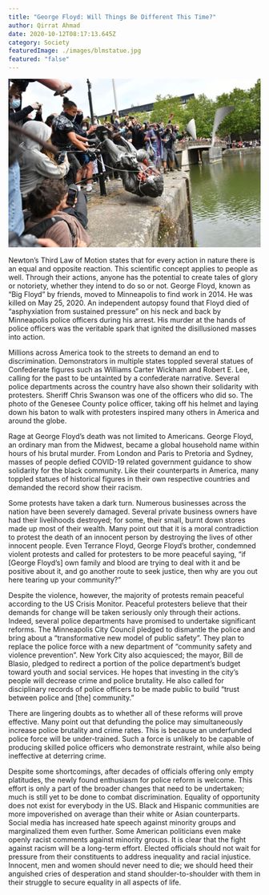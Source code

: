 ```yaml
---
title: "George Floyd: Will Things Be Different This Time?"
author: Qirrat Ahmad
date: 2020-10-12T08:17:13.645Z
category: Society
featuredImage: ./images/blmstatue.jpg
featured: "false"
---
```

![blm statue](images/blmstatue.jpg)

Newton’s Third Law of Motion states that for every action in nature there is an equal and opposite reaction. This scientific concept applies to people as well. Through their actions, anyone has the potential to create tales of glory or notoriety, whether they intend to do so or not. George Floyd, known as “Big Floyd” by friends, moved to Minneapolis to find work in 2014. He was killed on May 25, 2020. An independent autopsy found that Floyd died of “asphyxiation from sustained pressure” on his neck and back by Minneapolis police officers during his arrest. His murder at the hands of police officers was the veritable spark that ignited the disillusioned masses into action.

Millions across America took to the streets to demand an end to discrimination. Demonstrators in multiple states toppled several statues of Confederate figures such as Williams Carter Wickham and Robert E. Lee, calling for the past to be untainted by a confederate narrative. Several police departments across the country have also shown their solidarity with protesters. Sheriff Chris Swanson was one of the officers who did so. The photo of the Genesee County police officer, taking off his helmet and laying down his baton to walk with protesters inspired many others in America and around the globe.

Rage at George Floyd’s death was not limited to Americans. George Floyd, an ordinary man from the Midwest, became a global household name within hours of his brutal murder. From London and Paris to Pretoria and Sydney, masses of people defied COVID-19 related government guidance to show solidarity for the black community. Like their counterparts in America, many toppled statues of historical figures in their own respective countries and demanded the record show their racism.

Some protests have taken a dark turn. Numerous businesses across the nation have been severely damaged. Several private business owners have had their livelihoods destroyed; for some, their small, burnt down stores made up most of their wealth. Many point out that it is a moral contradiction to protest the death of an innocent person by destroying the lives of other innocent people. Even Terrance Floyd, George Floyd’s brother, condemned violent protests and called for protesters to be more peaceful saying, “if \[George Floyd’s] own family and blood are trying to deal with it and be positive about it, and go another route to seek justice, then why are you out here tearing up your community?”

Despite the violence, however, the majority of protests remain peaceful according to the US Crisis Monitor. Peaceful protesters believe that their demands for change will be taken seriously only through their actions. Indeed, several police departments have promised to undertake significant reforms. The Minneapolis City Council pledged to dismantle the police and bring about a “transformative new model of public safety”. They plan to replace the police force with a new department of “community safety and violence prevention”. New York City also acquiesced; the mayor, Bill de Blasio, pledged to redirect a portion of the police department’s budget toward youth and social services. He hopes that investing in the city’s people will decrease crime and police brutality. He also called for disciplinary records of police officers to be made public to build “trust between police and \[the] community.”

There are lingering doubts as to whether all of these reforms will prove effective. Many point out that defunding the police may simultaneously increase police brutality and crime rates. This is because an underfunded police force will be under-trained. Such a force is unlikely to be capable of producing skilled police officers who demonstrate restraint, while also being ineffective at deterring crime.

Despite some shortcomings, after decades of officials offering only empty platitudes, the newly found enthusiasm for police reform is welcome. This effort is only a part of the broader changes that need to be undertaken; much is still yet to be done to combat discrimination. Equality of opportunity does not exist for everybody in the US. Black and Hispanic communities are more impoverished on average than their white or Asian counterparts. Social media has increased hate speech against minority groups and marginalized them even further. Some American politicians even make openly racist comments against minority groups. It is clear that the fight against racism will be a long-term effort. Elected officials should not wait for pressure from their constituents to address inequality and racial injustice. Innocent, men and women should never need to die; we should heed their anguished cries of desperation and stand shoulder-to-shoulder with them in their struggle to secure equality in all aspects of life.